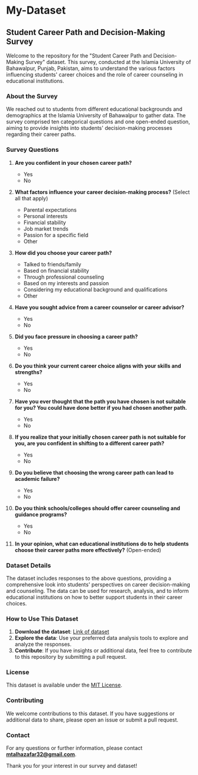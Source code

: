 # My-Dataset

## Student Career Path and Decision-Making Survey

Welcome to the repository for the "Student Career Path and Decision-Making Survey" dataset. This survey, conducted at the Islamia University of Bahawalpur, Punjab, Pakistan, aims to understand the various factors influencing students' career choices and the role of career counseling in educational institutions.

### About the Survey

We reached out to students from different educational backgrounds and demographics at the Islamia University of Bahawalpur to gather data. The survey comprised ten categorical questions and one open-ended question, aiming to provide insights into students' decision-making processes regarding their career paths.

### Survey Questions

1. **Are you confident in your chosen career path?**
   - Yes
   - No

2. **What factors influence your career decision-making process?** (Select all that apply)
   - Parental expectations
   - Personal interests
   - Financial stability
   - Job market trends
   - Passion for a specific field
   - Other

3. **How did you choose your career path?**
   - Talked to friends/family
   - Based on financial stability
   - Through professional counseling
   - Based on my interests and passion
   - Considering my educational background and qualifications
   - Other

4. **Have you sought advice from a career counselor or career advisor?**
   - Yes
   - No

5. **Did you face pressure in choosing a career path?**
   - Yes
   - No

6. **Do you think your current career choice aligns with your skills and strengths?**
   - Yes
   - No

7. **Have you ever thought that the path you have chosen is not suitable for you? You could have done better if you had chosen another path.**
   - Yes
   - No

8. **If you realize that your initially chosen career path is not suitable for you, are you confident in shifting to a different career path?**
   - Yes
   - No

9. **Do you believe that choosing the wrong career path can lead to academic failure?**
   - Yes
   - No

10. **Do you think schools/colleges should offer career counseling and guidance programs?**
    - Yes
    - No

11. **In your opinion, what can educational institutions do to help students choose their career paths more effectively?** (Open-ended)

### Dataset Details

The dataset includes responses to the above questions, providing a comprehensive look into students' perspectives on career decision-making and counseling. The data can be used for research, analysis, and to inform educational institutions on how to better support students in their career choices.

### How to Use This Dataset

1. **Download the dataset**: [Link of dataset](https://www.kaggle.com/datasets/mtalhazafar/career-path-selection-challenges)
2. **Explore the data**: Use your preferred data analysis tools to explore and analyze the responses.
3. **Contribute**: If you have insights or additional data, feel free to contribute to this repository by submitting a pull request.

### License

This dataset is available under the [MIT License](LICENSE).

### Contributing

We welcome contributions to this dataset. If you have suggestions or additional data to share, please open an issue or submit a pull request.

### Contact

For any questions or further information, please contact **mtalhazafar32@gmail.com**.

Thank you for your interest in our survey and dataset!
